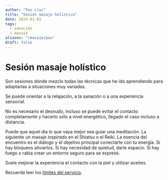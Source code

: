 ```yaml
---
author: "Pau Lluc"
title: "Sesión masaje holístico"
date: 2024-01-01
tags:
  - sanación
  - masaje
aliases: "/masaje/pau"
draft: false
---
```

# Sesión masaje holístico

Son sesiones dónde mezclo todas las técnicas que he ido aprendiendo para adaptarlas a situaciones muy variadas.

Se puede orientar a la relajación, a la sanación o a una experiencia sensorial.

No es necesario el desnudo, incluso se puede evitar el contacto completamente y hacerlo sólo a nivel energético, llegado
el caso incluso a distancia.

Puede que aquel día lo que vaya mejor sea guiar una meditación. La siguiente un masaje _inspirado_ en el Shiatsu o el
Reiki. La esencia del encuentro es el diálogo y el objetivo principal conectarte con tu energía. Si hay bloqueos
aliviarlos. Si hay necesidad de quietud, darle espacio. Si hay fuego o rabia crear un entorno seguro para se exprese.

Suele mejorar la experiencia el contacto con la piel y utilizar aceites.

Recuerda leer los [límites del servicio](/servicios/#límites-del-servicio).
